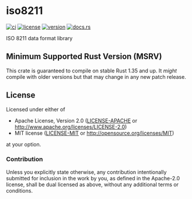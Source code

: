 # iso8211

[![ci](https://github.com/sevenseas-io/iso8211/workflows/ci/badge.svg)](https://github.com/sevenseas-io/iso8211/actions?query=workflow%3Aci)
[![license](https://img.shields.io/badge/license-MIT%20or%20Apache--2-brightgreen)](https://github.com/sevenseas-io/iso8211#license)
[![version](https://img.shields.io/crates/v/iso8211.svg)](https://crates.io/crates/iso8211)
[![docs.rs](https://docs.rs/spin/badge.svg)](https://docs.rs/iso8211/)

ISO 8211 data format library

## Minimum Supported Rust Version (MSRV)

This crate is guaranteed to compile on stable Rust 1.35 and up. It *might* compile with older versions but that may change in any new patch release.

## License

Licensed under either of

- Apache License, Version 2.0 ([LICENSE-APACHE](LICENSE-APACHE) or
  http://www.apache.org/licenses/LICENSE-2.0)
- MIT license ([LICENSE-MIT](LICENSE-MIT) or http://opensource.org/licenses/MIT)

at your option.

### Contribution

Unless you explicitly state otherwise, any contribution intentionally submitted
for inclusion in the work by you, as defined in the Apache-2.0 license, shall be
dual licensed as above, without any additional terms or conditions.
